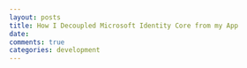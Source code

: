 ```yaml
---
layout: posts
title: How I Decoupled Microsoft Identity Core from my App
date:
comments: true
categories: development
---
```

